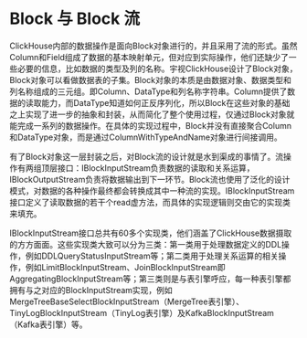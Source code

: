 # Block 与 Block 流

ClickHouse内部的数据操作是面向Block对象进行的，并且采用了流的形式。虽然Column和Field组成了数据的基本映射单元，但对应到实际操作，他们还缺少了一些必要的信息，比如数据的类型及列的名称。宇视ClickHouse设计了Block对象，Block对象可以看做数据表的子集。Block对象的本质是由数据对象、数据类型和列名称组成的三元组。即Column、DataType和列名称字符串。Column提供了数据的读取能力，而DataType知道如何正反序列化，所以Block在这些对象的基础之上实现了进一步的抽象和封装，从而简化了整个使用过程，仅通过Block对象就能完成一系列的数据操作。在具体的实现过程中，Block并没有直接聚合Column和DataType对象，而是通过ColumnWithTypeAndName对象进行间接调用。

有了Block对象这一层封装之后，对Block流的设计就是水到渠成的事情了。流操作有两组顶层接口：IBlockInputStream负责数据的读取和关系运算，IBlockOutputStream负责将数据输出到下一环节。Block流也使用了泛化的设计模式，对数据的各种操作最终都会转换成其中一种流的实现。IBlockInputStream接口定义了读取数据的若干个read虚方法，而具体的实现逻辑则交由它的实现类来填充。

IBlockInputStream接口总共有60多个实现类，他们涵盖了ClickHouse数据摄取的方方面面。这些实现类大致可以分为三类：第一类用于处理数据定义的DDL操作，例如DDLQueryStatusInputStream等；第二类用于处理关系运算的相关操作，例如LimitBlockInputStream、JoinBlockInputStream即AggregatingBlockInputStream等；第三类则是与表引擎呼应，每一种表引擎都拥有与之对应的BlockInputStream实现，例如MergeTreeBaseSelectBlockInputStream（MergeTree表引擎）、TinyLogBlockInputStream（TinyLog表引擎）及KafkaBlockInputStream（Kafka表引擎）等。
